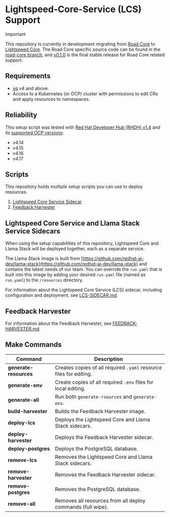 # Lightspeed-Core-Service (LCS) Support

> [!IMPORTANT]
> This repository is currently in development migrating from [Road Core](https://github.com/road-core/service) to [Lightspeed Core](https://github.com/lightspeed-core/lightspeed-stack). The Road Core specific source code can be found in the [road-core branch](https://github.com/redhat-ai-dev/rcs-support/tree/road-core), and [v0.1.0](https://github.com/redhat-ai-dev/rcs-support/releases/tag/v0.1.0) is the final stable release for Road Core related support.

## Requirements

- [yq](https://github.com/mikefarah/yq/) v4 and above.
- Access to a Kubernetes (or OCP) cluster with permissions to edit CRs and apply resources to namespaces.

## Reliability

This setup script was tested with [Red Hat Developer Hub (RHDH) v1.4](https://docs.redhat.com/en/documentation/red_hat_developer_hub/1.4/) and its [supported OCP versions](https://access.redhat.com/support/policy/updates/developerhub):

- v4.14
- v4.15
- v4.16
- v4.17

## Scripts

This repository holds multiple setup scripts you can use to deploy resources.

1. [Lightspeed Core Service Sidecar](#lightspeed-core-service-and-llama-stack-service-sidecars)
2. [Feedback Harvester](#feedback-harvester)

## Lightspeed Core Service and Llama Stack Service Sidecars

When using the setup capabilities of this repository, Lightspeed Core and Llama Stack will be deployed together, each as a separate service. 

The Llama Stack image is built from [https://github.com/redhat-ai-dev/llama-stack](https://github.com/redhat-ai-dev/llama-stack) and contains the latest needs of our team. You can override the `run.yaml` that is built into this image by adding your desired `run.yaml` file (named as `run.yaml`) to the `/resources` directory.

For information about the Lightspeed Core Service (LCS) sidecar, including configuration and deployment, see [LCS-SIDECAR.md](./docs/lcs-sidecar/LCS-SIDECAR.md).

## Feedback Harvester

For information about the Feedback Harvester, see [FEEDBACK-HARVESTER.md](./docs/feedback-harvester/FEEDBACK-HARVESTER.md).

## Make Commands

| Command | Description |
|--------- | ---------- |
| **generate-resources** | Creates copies of all required `.yaml` resource files for editing. |
| **generate-env** | Create copies of all required `.env` files for local editing. |
| **generate-all** | Run both `generate-rsources` and `generate-env`. |
| **build-harvester** | Builds the Feedback Harvester image. |
| **deploy-lcs** | Deploys the Lightspeed Core and Llama Stack sidecars. |
| **deploy-harvester**| Deploys the Feedback Harvester sidecar. |
| **deploy-postgres** | Deploys the PostgreSQL database. |
| **remove-lcs** | Removes the Lightspeed Core and Llama Stack sidecars. |
| **remove-harvester** | Removes the Feedback Harvester sidecar. |
| **remove-postgres** | Removes the PostgreSQL database. |
| **remove-all** | Removes all resources from all deploy commands (full wipe). |

